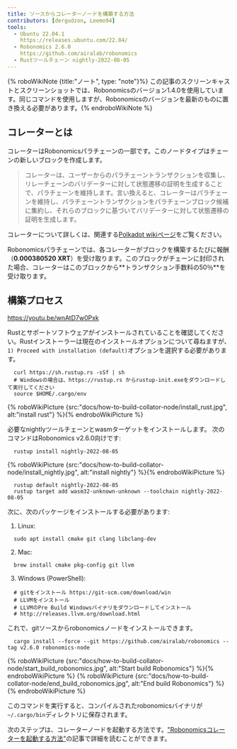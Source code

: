 ```yaml
---
title: ソースからコレーターノードを構築する方法
contributors: [dergudzon, Leemo94]
tools:
  - Ubuntu 22.04.1
    https://releases.ubuntu.com/22.04/
  - Robonomics 2.6.0
    https://github.com/airalab/robonomics
  - Rustツールチェーン nightly-2022-08-05
---
```



{% roboWikiNote {title:"ノート", type: "note"}%} この記事のスクリーンキャストとスクリーンショットでは、Robonomicsのバージョン1.4.0を使用しています。同じコマンドを使用しますが、Robonomicsのバージョンを最新のものに置き換える必要があります。{% endroboWikiNote %}

## コレーターとは

コレーターはRobonomicsパラチェーンの一部です。このノードタイプはチェーンの新しいブロックを作成します。

> コレーターは、ユーザーからのパラチェーントランザクションを収集し、リレーチェーンのバリデーターに対して状態遷移の証明を生成することで、パラチェーンを維持します。言い換えると、コレーターはパラチェーンを維持し、パラチェーントランザクションをパラチェーンブロック候補に集約し、それらのブロックに基づいてバリデーターに対して状態遷移の証明を生成します。

コレーターについて詳しくは、関連する[Polkadot wikiページ](https://wiki.polkadot.network/docs/learn-collator)をご覧ください。

Robonomicsパラチェーンでは、各コレーターがブロックを構築するたびに報酬（**0.000380520 XRT**）を受け取ります。このブロックがチェーンに封印された場合、コレーターはこのブロックから**トランザクション手数料の50％**を受け取ります。

## 構築プロセス

https://youtu.be/wnAtD7w0Pxk

Rustとサポートソフトウェアがインストールされていることを確認してください。Rustインストーラーは現在のインストールオプションについて尋ねますが、`1) Proceed with installation (default)`オプションを選択する必要があります。


```
  curl https://sh.rustup.rs -sSf | sh
  # Windowsの場合は、https://rustup.rs からrustup-init.exeをダウンロードして実行してください
  source $HOME/.cargo/env
```

{% roboWikiPicture {src:"docs/how-to-build-collator-node/install_rust.jpg", alt:"install rust"} %}{% endroboWikiPicture %}


必要なnightlyツールチェーンとwasmターゲットをインストールします。
次のコマンドはRobonomics v2.6.0向けです:

```
  rustup install nightly-2022-08-05
```

{% roboWikiPicture {src:"docs/how-to-build-collator-node/install_nightly.jpg", alt:"install nightly"} %}{% endroboWikiPicture %}


```
  rustup default nightly-2022-08-05
  rustup target add wasm32-unknown-unknown --toolchain nightly-2022-08-05
```
次に、次のパッケージをインストールする必要があります:

  1. Linux:

  ```
    sudo apt install cmake git clang libclang-dev
  ```
  2. Mac:

  ```
    brew install cmake pkg-config git llvm
  ```
  3. Windows (PowerShell):

  ```
    # gitをインストール https://git-scm.com/download/win
    # LLVMをインストール
    # LLVMのPre Build Windowsバイナリをダウンロードしてインストール
    # http://releases.llvm.org/download.html
  ```
これで、gitソースからrobonomicsノードをインストールできます。

```
  cargo install --force --git https://github.com/airalab/robonomics --tag v2.6.0 robonomics-node
```

{% roboWikiPicture {src:"docs/how-to-build-collator-node/start_build_robonomics.jpg", alt:"Start build Robonomics"} %}{% endroboWikiPicture %}
{% roboWikiPicture {src:"docs/how-to-build-collator-node/end_build_robonomics.jpg", alt:"End build Robonomics"} %}{% endroboWikiPicture %}


このコマンドを実行すると、コンパイルされたrobonomicsバイナリが`~/.cargo/bin`ディレクトリに保存されます。

次のステップは、コレーターノードを起動する方法です。["Robonomicsコレーターを起動する方法"](/docs/how-to-launch-the-robonomics-collator)の記事で詳細を読むことができます。